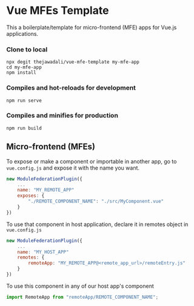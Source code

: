 
# Vue MFEs Template

This a boilerplate/template for micro-frontend (MFE) apps for Vue.js applications.

### Clone to local
```
npx degit thejawadali/vue-mfe-template my-mfe-app
cd my-mfe-app
npm install
```

### Compiles and hot-reloads for development
```
npm run serve
```

### Compiles and minifies for production
```
npm run build
```


## Micro-frontend (MFEs)

To expose or make a component or importable in another app,
go to `vue.config.js` and expose it with the name you want.
```javascript
new ModuleFederationPlugin({
    ...
    name: "MY_REMOTE_APP"
    exposes: {
        "./REMOTE_COMPONENT_NAME": "./src/MyComponent.vue"
    }
})
```
To use that component in host application, declare it in remotes object in `vue.config.js` 

```javascript
new ModuleFederationPlugin({
    ...
    name: "MY_HOST_APP"
    remotes: {
        remoteApp: "MY_REMOTE_APP@<remote_app_url>/remoteEntry.js"
    }
})
```

To use this component in any of our host app's component

```javascript
import RemoteApp from "remoteApp/REMOTE_COMPONENT_NAME";
```
